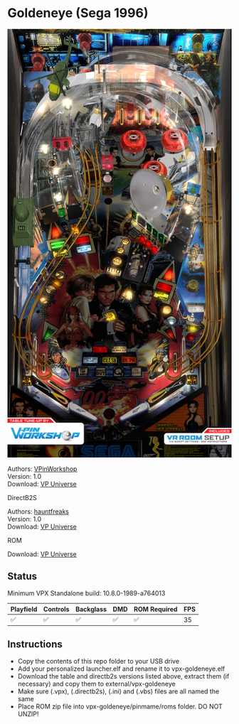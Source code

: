 # Goldeneye (Sega 1996)

![Table Preview](../../images/vpx-goldeneye.png)

Authors: [VPinWorkshop](https://vpuniverse.com/profile/40692-vpinworkshop/)  
Version: 1.0  
Download: [VP Universe](https://vpuniverse.com/files/file/10040-goldeneye-sega-1996-vpw-mod/)

DirectB2S

Authors: [hauntfreaks](https://vpuniverse.com/profile/5216-hauntfreaks/)  
Version: 1.0  
Download: [VP Universe](https://vpuniverse.com/files/file/12928-goldeneye-sega-1996-b2s-with-full-dmd/)

ROM

Download: [VP Universe](https://vpuniverse.com/files/file/619-gldneyezip/)

## Status 

Minimum VPX Standalone build: 10.8.0-1989-a764013

| Playfield | Controls | Backglass | DMD | ROM Required | FPS | 
|-----------|----------|-----------|-----|--------------|-----|
| :white_check_mark: | :white_check_mark: | :white_check_mark: | :white_check_mark: | :white_check_mark: | 35 |

## Instructions

- Copy the contents of this repo folder to your USB drive
- Add your personalized launcher.elf and rename it to vpx-goldeneye.elf
- Download the table and directb2s versions listed above, extract them (if necessary) and copy them to external/vpx-goldeneye
- Make sure (.vpx), (.directb2s), (.ini) and (.vbs) files are all named the same
- Place ROM zip file into vpx-goldeneye/pinmame/roms folder. DO NOT UNZIP!


